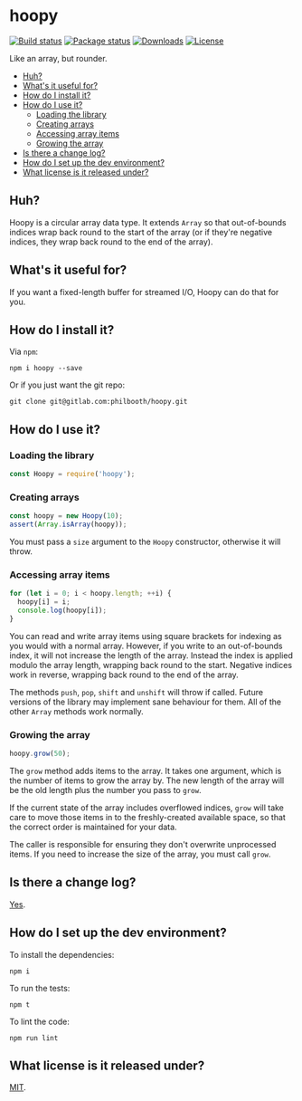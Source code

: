 # hoopy

[![Build status](https://gitlab.com/philbooth/hoopy/badges/master/pipeline.svg)](https://gitlab.com/philbooth/hoopy/pipelines)
[![Package status](https://img.shields.io/npm/v/hoopy.svg)](https://www.npmjs.com/package/hoopy)
[![Downloads](https://img.shields.io/npm/dm/hoopy.svg)](https://www.npmjs.com/package/hoopy)
[![License](https://img.shields.io/npm/l/hoopy.svg)](https://opensource.org/licenses/MIT)


Like an array, but rounder.

* [Huh?](#huh)
* [What's it useful for?](#whats-it-useful-for)
* [How do I install it?](#how-do-i-install-it)
* [How do I use it?](#how-do-i-use-it)
  * [Loading the library](#loading-the-library)
  * [Creating arrays](#creating-arrays)
  * [Accessing array items](#accessing-array-items)
  * [Growing the array](#growing-the-array)
* [Is there a change log?](#is-there-a-change-log)
* [How do I set up the dev environment?](#how-do-i-set-up-the-dev-environment)
* [What license is it released under?](#what-license-is-it-released-under)

## Huh?

Hoopy is a circular array
data type.
It extends `Array`
so that out-of-bounds indices
wrap back round
to the start of the array
(or if they're negative indices,
they wrap back round
to the end of the array).

## What's it useful for?

If you want a fixed-length buffer
for streamed I/O,
Hoopy can do that for you.

## How do I install it?

Via `npm`:

```
npm i hoopy --save
```

Or if you just want the git repo:

```
git clone git@gitlab.com:philbooth/hoopy.git
```

## How do I use it?

### Loading the library

```js
const Hoopy = require('hoopy');
```

### Creating arrays

```js
const hoopy = new Hoopy(10);
assert(Array.isArray(hoopy));
```

You must pass
a `size` argument
to the `Hoopy` constructor,
otherwise it will throw.

### Accessing array items

```js
for (let i = 0; i < hoopy.length; ++i) {
  hoopy[i] = i;
  console.log(hoopy[i]);
}
```

You can read and write array items
using square brackets for indexing
as you would with a normal array.
However, if you write to
an out-of-bounds index,
it will not increase
the length of the array.
Instead the index is applied
modulo the array length,
wrapping back round to the start.
Negative indices work in reverse,
wrapping back round to the end
of the array.

The methods
`push`, `pop`, `shift` and `unshift`
will throw if called.
Future versions of the library
may implement sane behaviour
for them.
All of the other `Array` methods
work normally.

### Growing the array

```js
hoopy.grow(50);
```

The `grow` method
adds items to the array.
It takes one argument,
which is the number
of items to grow the array by.
The new length of the array
will be the old length
plus the number you pass to `grow`.

If the current state of the array
includes overflowed indices,
`grow` will take care
to move those items
in to the freshly-created
available space,
so that the correct order is maintained
for your data.

The caller is responsible
for ensuring they don't overwrite
unprocessed items.
If you need to increase
the size of the array,
you must call `grow`.

## Is there a change log?

[Yes](CHANGELOG.md).

## How do I set up the dev environment?

To install the dependencies:

```
npm i
```

To run the tests:

```
npm t
```

To lint the code:

```
npm run lint
```

## What license is it released under?

[MIT](LICENSE).


